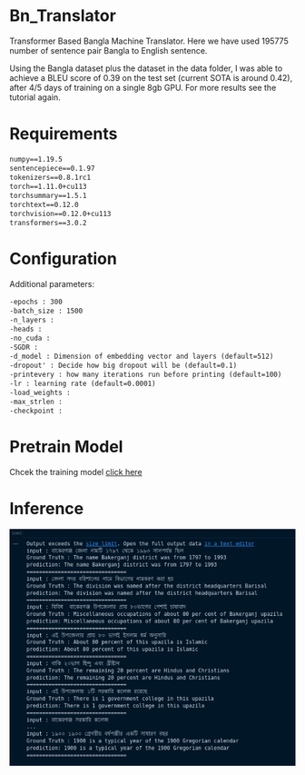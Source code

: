 # Bn_Translator
Transformer Based Bangla Machine Translator. Here we have used 195775 number of sentence pair Bangla to English sentence.

Using the Bangla dataset plus the dataset in the data folder, I was able to achieve a BLEU score of 0.39 on the test set (current SOTA is around 0.42), after 4/5 days of training on a single 8gb GPU. For more results see the tutorial again.

# Requirements
```
numpy==1.19.5
sentencepiece==0.1.97
tokenizers==0.8.1rc1
torch==1.11.0+cu113
torchsummary==1.5.1
torchtext==0.12.0
torchvision==0.12.0+cu113
transformers==3.0.2
```

# Configuration

Additional parameters:
```
-epochs : 300
-batch_size : 1500
-n_layers : 
-heads : 
-no_cuda : 
-SGDR : 
-d_model : Dimension of embedding vector and layers (default=512)
-dropout' : Decide how big dropout will be (default=0.1)
-printevery : how many iterations run before printing (default=100)
-lr : learning rate (default=0.0001)
-load_weights : 
-max_strlen : 
-checkpoint :
```

# Pretrain Model
Chcek the training model [click here]()

# Inference

![image](assert/translation.png)
